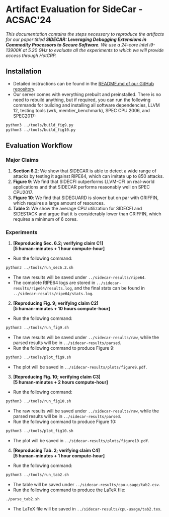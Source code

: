# Artifact Evaluation for SideCar - ACSAC'24

_This documentation contains the steps necessary to reproduce the artifacts for our paper titled **SIDECAR: Leveraging Debugging Extensions in Commodity Processors to Secure Software**.
We use a 24-core Intel i9-13900K at 5.20 GHz to evaluate all the experiments to which we will provide access through HotCRP._

## Installation

- Detailed instructions can be found in the [README.md of our GitHub repository](https://github.com/stevens-s3lab/sidecar).
- Our server comes with everything prebuilt and preinstalled. There is no need to rebuild anything, but if required, you can run the following commands for building and installing all software dependencies, LLVM 12, testing tools (wrk, memtier_benchmark), SPEC CPU 2006, and SPEC2017:

```bash
python3 ../tools/build_fig9.py
python3 ../tools/build_fig10.py
```

## Evaluation Workflow

### Major Claims

1. **Section 6.2**: We show that SIDECAR is able to detect a wide range of attacks by testing it against RIPE64, which can imitate up to 850 attacks.
2. **Figure 9**: We find that SIDECFI outperforms LLVM-CFI on real-world applications and that SIDECAR performs reasonably well on SPEC CPU2017.
3. **Figure 10**: We find that SIDEGUARD is slower but on par with GRIFFIN, which requires a large amount of resources.
4. **Table 2**: We show the average CPU utilization for SIDECFI and SIDESTACK and argue that it is considerably lower than GRIFFIN, which requires a minimum of 6 cores.

### Experiments

1. **[Reproducing Sec. 6.2; verifying claim C1]**  
**[5 human-minutes + 1 hour compute-hour]**
- Run the following command:
```bash
python3 ../tools/run_sec6.2.sh
```
- The raw results will be saved under `../sidecar-results/ripe64`.
- The complete RIPE64 logs are stored in `../sidecar-results/ripe64/results.log`, and the final stats can be found in `../sidecar-results/ripe64/stats.log`.

2. **[Reproducing Fig. 9; verifying claim C2]**  
**[5 human-minutes + 10 hours compute-hour]**
- Run the following command:
```bash
python3 ../tools/run_fig9.sh
```
- The raw results will be saved under `../sidecar-results/raw`, while the parsed results will be in `../sidecar-results/parsed`.
- Run the following command to produce Figure 9:
```bash
python3 ../tools/plot_fig9.sh
```
- The plot will be saved in `../sidecar-results/plots/figure9.pdf`.

3. **[Reproducing Fig. 10; verifying claim C3]**  
**[5 human-minutes + 2 hours compute-hour]**
- Run the following command:
```bash
python3 ../tools/run_fig10.sh
```
- The raw results will be saved under `../sidecar-results/raw`, while the parsed results will be in `../sidecar-results/parsed`.
- Run the following command to produce Figure 10:
```bash
python3 ../tools/plot_fig10.sh
```
- The plot will be saved in `../sidecar-results/plots/figure10.pdf`.

4. **[Reproducing Tab. 2; verifying claim C4]**  
**[5 human-minutes + 1 hour compute-hour]**
- Run the following command:
```bash
python3 ../tools/run_tab2.sh
```
- The table will be saved under `../sidecar-results/cpu-usage/tab2.csv`.
- Run the following command to produce the LaTeX file:
```bash
./parse_tab2.sh
```
- The LaTeX file will be saved in `../sidecar-results/cpu-usage/tab2.tex`.
